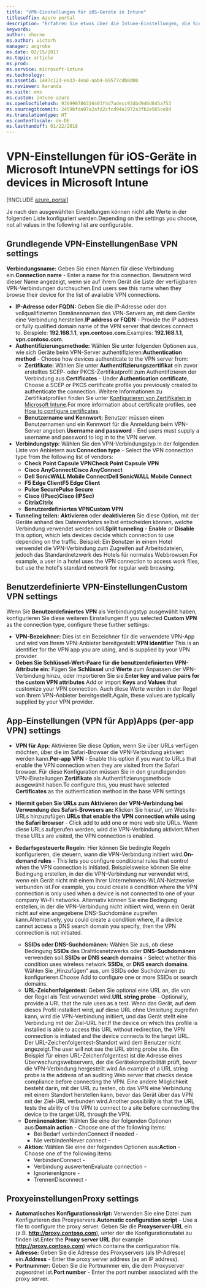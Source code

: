 ```yaml
---
title: "VPN-Einstellungen für iOS-Geräte in Intune"
titlesuffix: Azure portal
description: "Erfahren Sie etwas über die Intune-Einstellungen, die Sie zum Konfigurieren von VPN-Verbindungen auf iOS-Geräten verwenden können.\""
keywords: 
author: vhorne
ms.author: victorh
manager: angrobe
ms.date: 02/15/2017
ms.topic: article
ms.prod: 
ms.service: microsoft-intune
ms.technology: 
ms.assetid: 1447c123-ea33-4ea0-aab4-69577cdb8d00
ms.reviewer: karanda
ms.suite: ems
ms.custom: intune-azure
ms.openlocfilehash: 936990786316403f4d7adecc934bd946d845a753
ms.sourcegitcommit: 2459bfda07a2afd2cfcd94a1972a3fb2e565ce8d
ms.translationtype: HT
ms.contentlocale: de-DE
ms.lasthandoff: 01/22/2018
---
```

# <a name="vpn-settings-for-ios-devices-in-microsoft-intune"></a><span data-ttu-id="e794d-103">VPN-Einstellungen für iOS-Geräte in Microsoft Intune</span><span class="sxs-lookup"><span data-stu-id="e794d-103">VPN settings for iOS devices in Microsoft Intune</span></span>

[!INCLUDE [azure_portal](./includes/azure_portal.md)]

<span data-ttu-id="e794d-104">Je nach den ausgewählten Einstellungen können nicht alle Werte in der folgenden Liste konfiguriert werden.</span><span class="sxs-lookup"><span data-stu-id="e794d-104">Depending on the settings you choose, not all values in the following list are configurable.</span></span>

## <a name="base-vpn-settings"></a><span data-ttu-id="e794d-105">Grundlegende VPN-Einstellungen</span><span class="sxs-lookup"><span data-stu-id="e794d-105">Base VPN settings</span></span>


<span data-ttu-id="e794d-106">**Verbindungsname:** Geben Sie einen Namen für diese Verbindung ein.</span><span class="sxs-lookup"><span data-stu-id="e794d-106">**Connection name** - Enter a name for this connection.</span></span> <span data-ttu-id="e794d-107">Benutzern wird dieser Name angezeigt, wenn sie auf ihrem Gerät die Liste der verfügbaren VPN-Verbindungen durchsuchen.</span><span class="sxs-lookup"><span data-stu-id="e794d-107">End users see this name when they browse their device for the list of available VPN connections.</span></span>
- <span data-ttu-id="e794d-108">**IP-Adresse oder FQDN:** Geben Sie die IP-Adresse oder den vollqualifizierten Domänennamen des VPN-Servers an, mit dem Geräte eine Verbindung herstellen.</span><span class="sxs-lookup"><span data-stu-id="e794d-108">**IP address or FQDN** - Provide the IP address or fully qualified domain name of the VPN server that devices connect to.</span></span> <span data-ttu-id="e794d-109">Beispiele: **192.168.1.1**, **vpn.contoso.com**.</span><span class="sxs-lookup"><span data-stu-id="e794d-109">Examples: **192.168.1.1**, **vpn.contoso.com**.</span></span>
- <span data-ttu-id="e794d-110">**Authentifizierungsmethode:** Wählen Sie unter folgenden Optionen aus, wie sich Geräte beim VPN-Server authentifizieren:</span><span class="sxs-lookup"><span data-stu-id="e794d-110">**Authentication method** - Choose how devices authenticate to the VPN server from:</span></span>
    - <span data-ttu-id="e794d-111">**Zertifikate:** Wählen Sie unter **Authentifizierungszertifikat** ein zuvor erstelltes SCEP- oder PKCS-Zertifikatprofil zum Authentifizieren der Verbindung aus.</span><span class="sxs-lookup"><span data-stu-id="e794d-111">**Certificates** - Under **Authentication certificate**, Choose a SCEP or PKCS certificate profile you previously created to authenticate the connection.</span></span> <span data-ttu-id="e794d-112">Weitere Informationen zu Zertifikatprofilen finden Sie unter [Konfigurieren von Zertifikaten in Microsoft Intune](certificates-configure.md).</span><span class="sxs-lookup"><span data-stu-id="e794d-112">For more information about certificate profiles, see [How to configure certificates](certificates-configure.md).</span></span>
    - <span data-ttu-id="e794d-113">**Benutzername und Kennwort:** Benutzer müssen einen Benutzernamen und ein Kennwort für die Anmeldung beim VPN-Server angeben.</span><span class="sxs-lookup"><span data-stu-id="e794d-113">**Username and password** - End users must supply a username and password to log in to the VPN server.</span></span>
- <span data-ttu-id="e794d-114">**Verbindungstyp:** Wählen Sie den VPN-Verbindungstyp in der folgenden Liste von Anbietern aus:</span><span class="sxs-lookup"><span data-stu-id="e794d-114">**Connection type** - Select the VPN connection type from the following list of vendors:</span></span>
    - <span data-ttu-id="e794d-115">**Check Point Capsule VPN**</span><span class="sxs-lookup"><span data-stu-id="e794d-115">**Check Point Capsule VPN**</span></span>
    - <span data-ttu-id="e794d-116">**Cisco AnyConnect**</span><span class="sxs-lookup"><span data-stu-id="e794d-116">**Cisco AnyConnect**</span></span>
    - <span data-ttu-id="e794d-117">**Dell SonicWALL Mobile Connect**</span><span class="sxs-lookup"><span data-stu-id="e794d-117">**Dell SonicWALL Mobile Connect**</span></span>
    - <span data-ttu-id="e794d-118">**F5 Edge Client**</span><span class="sxs-lookup"><span data-stu-id="e794d-118">**F5 Edge Client**</span></span>
    - <span data-ttu-id="e794d-119">**Pulse Secure**</span><span class="sxs-lookup"><span data-stu-id="e794d-119">**Pulse Secure**</span></span>
    - <span data-ttu-id="e794d-120">**Cisco (IPsec)**</span><span class="sxs-lookup"><span data-stu-id="e794d-120">**Cisco (IPSec)**</span></span>
    - <span data-ttu-id="e794d-121">**Citrix**</span><span class="sxs-lookup"><span data-stu-id="e794d-121">**Citrix**</span></span>
    - <span data-ttu-id="e794d-122">**Benutzerdefiniertes VPN**</span><span class="sxs-lookup"><span data-stu-id="e794d-122">**Custom VPN**</span></span>
- <span data-ttu-id="e794d-123">**Tunneling teilen:** **Aktivieren** oder **deaktivieren** Sie diese Option, mit der Geräte anhand des Datenverkehrs selbst entscheiden können, welche Verbindung verwendet werden soll.</span><span class="sxs-lookup"><span data-stu-id="e794d-123">**Split tunneling** - **Enable** or **Disable** this option, which lets devices decide which connection to use depending on the traffic.</span></span> <span data-ttu-id="e794d-124">Beispiel: Ein Benutzer in einem Hotel verwendet die VPN-Verbindung zum Zugreifen auf Arbeitsdateien, jedoch das Standardnetzwerk des Hotels für normales Webbrowsen.</span><span class="sxs-lookup"><span data-stu-id="e794d-124">For example, a user in a hotel uses the VPN connection to access work files, but use the hotel's standard network for regular web browsing.</span></span>


## <a name="custom-vpn-settings"></a><span data-ttu-id="e794d-125">Benutzerdefinierte VPN-Einstellungen</span><span class="sxs-lookup"><span data-stu-id="e794d-125">Custom VPN settings</span></span>

<span data-ttu-id="e794d-126">Wenn Sie **Benutzerdefiniertes VPN** als Verbindungstyp ausgewählt haben, konfigurieren Sie diese weiteren Einstellungen:</span><span class="sxs-lookup"><span data-stu-id="e794d-126">If you selected **Custom VPN** as the connection type, configure these further settings:</span></span>

- <span data-ttu-id="e794d-127">**VPN-Bezeichner:** Dies ist ein Bezeichner für die verwendete VPN-App und wird von Ihrem VPN-Anbieter bereitgestellt.</span><span class="sxs-lookup"><span data-stu-id="e794d-127">**VPN identifier** This is an identifier for the VPN app you are using, and is supplied by your VPN provider.</span></span>
- <span data-ttu-id="e794d-128">**Geben Sie Schlüssel-Wert-Paare für die benutzerdefinierten VPN-Attribute ein:** Fügen Sie **Schlüssel** und **Werte** zum Anpassen der VPN-Verbindung hinzu, oder importieren Sie sie.</span><span class="sxs-lookup"><span data-stu-id="e794d-128">**Enter key and value pairs for the custom VPN attributes** Add or import **Keys** and **Values** that customize your VPN connection.</span></span> <span data-ttu-id="e794d-129">Auch diese Werte werden in der Regel von Ihrem VPN-Anbieter bereitgestellt.</span><span class="sxs-lookup"><span data-stu-id="e794d-129">Again, these values are typically supplied by your VPN provider.</span></span>

## <a name="apps-per-app-vpn-settings"></a><span data-ttu-id="e794d-130">App-Einstellungen (VPN für App)</span><span class="sxs-lookup"><span data-stu-id="e794d-130">Apps (per-app VPN) settings</span></span>

- <span data-ttu-id="e794d-131">**VPN für App:** Aktivieren Sie diese Option, wenn Sie über URLs verfügen möchten, über die im Safari-Browser die VPN-Verbindung aktiviert werden kann.</span><span class="sxs-lookup"><span data-stu-id="e794d-131">**Per-app VPN** - Enable this option if you want to URLs that enable the VPN connection when they are visited from the Safari browser.</span></span> <span data-ttu-id="e794d-132">Für diese Konfiguration müssen Sie in den grundlegenden VPN-Einstellungen **Zertifikate** als Authentifizierungsmethode ausgewählt haben.</span><span class="sxs-lookup"><span data-stu-id="e794d-132">To configure this, you must have selected **Certificates** as the authentication method in the base VPN settings.</span></span>
- <span data-ttu-id="e794d-133">**Hiermit geben Sie URLs zum Aktivieren der VPN-Verbindung bei Verwendung des Safari-Browsers an:** Klicken Sie hierauf, um Website-URLs hinzuzufügen.</span><span class="sxs-lookup"><span data-stu-id="e794d-133">**URLs that enable the VPN connection while using the Safari browser** - Click add to add one or more web site URLs.</span></span> <span data-ttu-id="e794d-134">Wenn diese URLs aufgerufen werden, wird die VPN-Verbindung aktiviert.</span><span class="sxs-lookup"><span data-stu-id="e794d-134">When these URLs are visited, the VPN connection is enabled.</span></span>

- <span data-ttu-id="e794d-135">**Bedarfsgesteuerte Regeln:** Hier können Sie bedingte Regeln konfigurieren, die steuern, wann die VPN-Verbindung initiiert wird.</span><span class="sxs-lookup"><span data-stu-id="e794d-135">**On-demand rules** - This lets you configure conditional rules that control when the VPN connection is initiated.</span></span> <span data-ttu-id="e794d-136">Beispielsweise können Sie eine Bedingung erstellen, in der die VPN-Verbindung nur verwendet wird, wenn ein Gerät nicht mit einem Ihrer Unternehmens-WLAN-Netzwerke verbunden ist.</span><span class="sxs-lookup"><span data-stu-id="e794d-136">For example, you could create a condition where the VPN connection is only used when a device is not connected to one of your company Wi-Fi networks.</span></span> <span data-ttu-id="e794d-137">Alternativ können Sie eine Bedingung erstellen, in der die VPN-Verbindung nicht initiiert wird, wenn ein Gerät nicht auf eine angegebene DNS-Suchdomäne zugreifen kann.</span><span class="sxs-lookup"><span data-stu-id="e794d-137">Alternatively, you could create a condition where, if a device cannot access a DNS search domain you specify, then the VPN connection is not initiated.</span></span>

    - <span data-ttu-id="e794d-138">**SSIDs oder DNS-Suchdomänen:** Wählen Sie aus, ob diese Bedingung **SSIDs** des Drahtlosnetzwerks oder **DNS-Suchdomänen** verwenden soll.</span><span class="sxs-lookup"><span data-stu-id="e794d-138">**SSIDs or DNS search domains** - Select whether this condition uses wireless network **SSIDs**, or **DNS search domains**.</span></span> <span data-ttu-id="e794d-139">Wählen Sie „Hinzufügen“ aus, um SSIDs oder Suchdomänen zu konfigurieren.</span><span class="sxs-lookup"><span data-stu-id="e794d-139">Choose Add to configure one or more SSIDs or search domains.</span></span>
    - <span data-ttu-id="e794d-140">**URL-Zeichenfolgentest:** Geben Sie optional eine URL an, die von der Regel als Test verwendet wird.</span><span class="sxs-lookup"><span data-stu-id="e794d-140">**URL string probe** - Optionally, provide a URL that the rule uses as a test.</span></span> <span data-ttu-id="e794d-141">Wenn das Gerät, auf dem dieses Profil installiert wird, auf diese URL ohne Umleitung zugreifen kann, wird die VPN-Verbindung initiiert, und das Gerät stellt eine Verbindung mit der Ziel-URL her.</span><span class="sxs-lookup"><span data-stu-id="e794d-141">If the device on which this profile is installed is able to access this URL without redirection, the VPN connection is initiated and the device connects to the target URL.</span></span> <span data-ttu-id="e794d-142">Der URL-Zeichenfolgentest-Standort wird dem Benutzer nicht angezeigt.</span><span class="sxs-lookup"><span data-stu-id="e794d-142">The user will not see the URL string probe site.</span></span> <span data-ttu-id="e794d-143">Ein Beispiel für einen URL-Zeichenfolgentest ist die Adresse eines Überwachungswebservers, der die Gerätekompatibilität prüft, bevor die VPN-Verbindung hergestellt wird.</span><span class="sxs-lookup"><span data-stu-id="e794d-143">An example of a URL string probe is the address of an auditing Web server that checks device compliance before connecting the VPN.</span></span> <span data-ttu-id="e794d-144">Eine andere Möglichkeit besteht darin, mit der URL zu testen, ob das VPN eine Verbindung mit einem Standort herstellen kann, bevor das Gerät über das VPN mit der Ziel-URL verbunden wird.</span><span class="sxs-lookup"><span data-stu-id="e794d-144">Another possibility is that the URL tests the ability of the VPN to connect to a site before connecting the device to the target URL through the VPN.</span></span>
    - <span data-ttu-id="e794d-145">**Domänenaktion:** Wählen Sie eine der folgenden Optionen aus:</span><span class="sxs-lookup"><span data-stu-id="e794d-145">**Domain action** - Choose one of the following items:</span></span>
        - <span data-ttu-id="e794d-146">Bei Bedarf verbinden</span><span class="sxs-lookup"><span data-stu-id="e794d-146">Connect if needed -</span></span> 
        - <span data-ttu-id="e794d-147">Nie verbinden</span><span class="sxs-lookup"><span data-stu-id="e794d-147">Never connect -</span></span> 
    - <span data-ttu-id="e794d-148">**Aktion:** Wählen Sie eine der folgenden Optionen aus:</span><span class="sxs-lookup"><span data-stu-id="e794d-148">**Action** - Choose one of the following items:</span></span>
        - <span data-ttu-id="e794d-149">Verbinden</span><span class="sxs-lookup"><span data-stu-id="e794d-149">Connect -</span></span> 
        - <span data-ttu-id="e794d-150">Verbindung auswerten</span><span class="sxs-lookup"><span data-stu-id="e794d-150">Evaluate connection -</span></span> 
        - <span data-ttu-id="e794d-151">Ignorieren</span><span class="sxs-lookup"><span data-stu-id="e794d-151">Ignore -</span></span> 
        - <span data-ttu-id="e794d-152">Trennen</span><span class="sxs-lookup"><span data-stu-id="e794d-152">Disconnect -</span></span> 


## <a name="proxy-settings"></a><span data-ttu-id="e794d-153">Proxyeinstellungen</span><span class="sxs-lookup"><span data-stu-id="e794d-153">Proxy settings</span></span>

- <span data-ttu-id="e794d-154">**Automatisches Konfigurationsskript:** Verwenden Sie eine Datei zum Konfigurieren des Proxyservers.</span><span class="sxs-lookup"><span data-stu-id="e794d-154">**Automatic configuration script** - Use a file to configure the proxy server.</span></span> <span data-ttu-id="e794d-155">Geben Sie die **Proxyserver-URL** ein (z.B. **http://proxy.contoso.com**), unter der die Konfigurationsdatei zu finden ist.</span><span class="sxs-lookup"><span data-stu-id="e794d-155">Enter the **Proxy server URL** (for example **http://proxy.contoso.com**) which contains the configuration file.</span></span>
- <span data-ttu-id="e794d-156">**Adresse:** Geben Sie die Adresse des Proxyservers (als IP-Adresse) ein.</span><span class="sxs-lookup"><span data-stu-id="e794d-156">**Address** - Enter the proxy server address (as an IP address).</span></span>
- <span data-ttu-id="e794d-157">**Portnummer:** Geben Sie die Portnummer ein, die dem Proxyserver zugeordnet ist.</span><span class="sxs-lookup"><span data-stu-id="e794d-157">**Port number** - Enter the port number associated with the proxy server.</span></span>